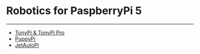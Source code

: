 # Robotics for PaspberryPi 5
---

* [TonyPi & TonyPi Pro](https://docs.hiwonder.com/projects/TonyPi_Pro/en/latest/)
* [PuppyPi](https://docs.hiwonder.com/projects/PuppyPi/en/latest/)
* [JetAutoPi](https://docs.hiwonder.com/projects/JetAutoPi/en/latest/)